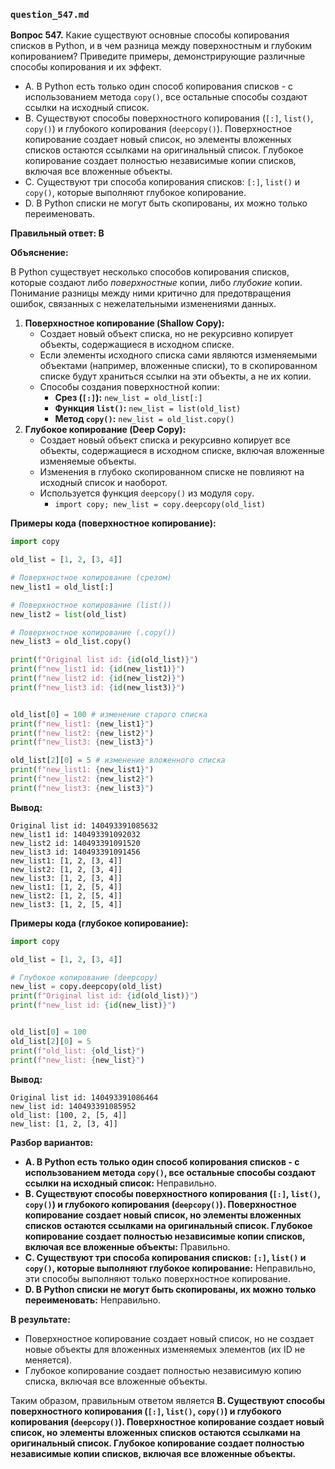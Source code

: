 ### `question_547.md`

**Вопрос 547.** Какие существуют основные способы копирования списков в Python, и в чем разница между поверхностным и глубоким копированием? Приведите примеры, демонстрирующие различные способы копирования и их эффект.

-   A. В Python есть только один способ копирования списков - с использованием метода `copy()`, все остальные способы создают ссылки на исходный список.
-   B. Существуют способы поверхностного копирования (`[:]`, `list()`, `copy()`) и глубокого копирования (`deepcopy()`). Поверхностное копирование создает новый список, но элементы вложенных списков остаются ссылками на оригинальный список. Глубокое копирование создает полностью независимые копии списков, включая все вложенные объекты.
-   C. Существуют три способа копирования списков: `[:]`, `list()` и `copy()`, которые выполняют глубокое копирование.
-   D.  В Python списки не могут быть скопированы, их можно только переименовать.

**Правильный ответ: B**

**Объяснение:**

В Python существует несколько способов копирования списков, которые создают либо *поверхностные* копии, либо *глубокие* копии. Понимание разницы между ними критично для предотвращения ошибок, связанных с нежелательными изменениями данных.

1.  **Поверхностное копирование (Shallow Copy):**
    *   Создает новый объект списка, но не рекурсивно копирует объекты, содержащиеся в исходном списке.
    *   Если элементы исходного списка сами являются изменяемыми объектами (например, вложенные списки), то в скопированном списке будут храниться ссылки на эти объекты, а не их копии.
    *   Способы создания поверхностной копии:
        *   **Срез (`[:]`):** `new_list = old_list[:]`
        *   **Функция `list()`:** `new_list = list(old_list)`
        *   **Метод `copy()`:** `new_list = old_list.copy()`
2.  **Глубокое копирование (Deep Copy):**
    *   Создает новый объект списка и рекурсивно копирует все объекты, содержащиеся в исходном списке, включая вложенные изменяемые объекты.
    *   Изменения в глубоко скопированном списке не повлияют на исходный список и наоборот.
    *   Используется функция `deepcopy()` из модуля `copy`.
        *   `import copy; new_list = copy.deepcopy(old_list)`

**Примеры кода (поверхностное копирование):**

```python
import copy

old_list = [1, 2, [3, 4]]

# Поверхностное копирование (срезом)
new_list1 = old_list[:]

# Поверхностное копирование (list())
new_list2 = list(old_list)

# Поверхностное копирование (.copy())
new_list3 = old_list.copy()

print(f"Original list id: {id(old_list)}")
print(f"new_list1 id: {id(new_list1)}")
print(f"new_list2 id: {id(new_list2)}")
print(f"new_list3 id: {id(new_list3)}")


old_list[0] = 100 # изменение старого списка
print(f"new_list1: {new_list1}")
print(f"new_list2: {new_list2}")
print(f"new_list3: {new_list3}")

old_list[2][0] = 5 # изменение вложенного списка
print(f"new_list1: {new_list1}")
print(f"new_list2: {new_list2}")
print(f"new_list3: {new_list3}")

```

**Вывод:**
```
Original list id: 140493391085632
new_list1 id: 140493391092032
new_list2 id: 140493391091520
new_list3 id: 140493391091456
new_list1: [1, 2, [3, 4]]
new_list2: [1, 2, [3, 4]]
new_list3: [1, 2, [3, 4]]
new_list1: [1, 2, [5, 4]]
new_list2: [1, 2, [5, 4]]
new_list3: [1, 2, [5, 4]]
```

**Примеры кода (глубокое копирование):**

```python
import copy

old_list = [1, 2, [3, 4]]

# Глубокое копирование (deepcopy)
new_list = copy.deepcopy(old_list)
print(f"Original list id: {id(old_list)}")
print(f"new_list id: {id(new_list)}")


old_list[0] = 100
old_list[2][0] = 5
print(f"old_list: {old_list}")
print(f"new_list: {new_list}")
```

**Вывод:**

```
Original list id: 140493391086464
new_list id: 140493391085952
old_list: [100, 2, [5, 4]]
new_list: [1, 2, [3, 4]]
```

**Разбор вариантов:**
*  **A. В Python есть только один способ копирования списков - с использованием метода `copy()`, все остальные способы создают ссылки на исходный список:** Неправильно.
*   **B. Существуют способы поверхностного копирования (`[:]`, `list()`, `copy()`) и глубокого копирования (`deepcopy()`). Поверхностное копирование создает новый список, но элементы вложенных списков остаются ссылками на оригинальный список. Глубокое копирование создает полностью независимые копии списков, включая все вложенные объекты:** Правильно.
*   **C. Существуют три способа копирования списков: `[:]`, `list()` и `copy()`, которые выполняют глубокое копирование:** Неправильно, эти способы выполняют только поверхностное копирование.
*   **D. В Python списки не могут быть скопированы, их можно только переименовать:** Неправильно.

**В результате:**
*   Поверхностное копирование создает новый список, но не создает новые объекты для вложенных изменяемых элементов (их ID не меняется).
*   Глубокое копирование создает полностью независимую копию списка, включая все вложенные объекты.

Таким образом, правильным ответом является **B. Существуют способы поверхностного копирования (`[:]`, `list()`, `copy()`) и глубокого копирования (`deepcopy()`). Поверхностное копирование создает новый список, но элементы вложенных списков остаются ссылками на оригинальный список. Глубокое копирование создает полностью независимые копии списков, включая все вложенные объекты.**
